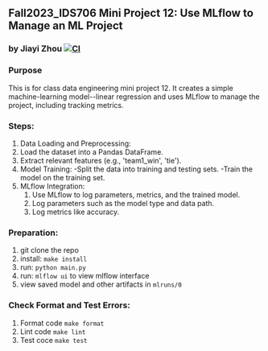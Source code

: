 ## Fall2023_IDS706 Mini Project 12: Use MLflow to Manage an ML Project
### by Jiayi Zhou [![CI](https://github.com/nogibjj/Fall2023_IDS706_MiniProject12_JiayiZhou/actions/workflows/cicd.yml/badge.svg)](https://github.com/nogibjj/Fall2023_IDS706_MiniProject12_JiayiZhou/actions/workflows/cicd.yml)

### Purpose
This is for class data engineering mini project 12. It creates a simple machine-learning model--linear regression and uses MLflow to manage the project, including tracking metrics.

### Steps:
1. Data Loading and Preprocessing:
2. Load the dataset into a Pandas DataFrame.
3. Extract relevant features (e.g., 'team1_win', 'tie').
4. Model Training:
    -Split the data into training and testing sets.
    -Train the model on the training set.
5. MLflow Integration:
    1. Use MLflow to log parameters, metrics, and the trained model.
    2. Log parameters such as the model type and data path.
    3. Log metrics like accuracy.

### Preparation: 
1. git clone the repo
2. install: `make install`
3. run: `python main.py`
4. run: `mlflow ui` to view mlflow interface 
5. view saved model and other artifacts in `mlruns/0`

### Check Format and Test Errors: 
1. Format code `make format`
2. Lint code `make lint`
3. Test coce `make test`


